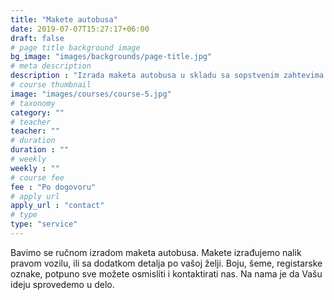 ```yaml
---
title: "Makete autobusa"
date: 2019-07-07T15:27:17+06:00
draft: false
# page title background image
bg_image: "images/backgrounds/page-title.jpg"
# meta description
description : "Izrada maketa autobusa u skladu sa sopstvenim zahtevima."
# course thumbnail
image: "images/courses/course-5.jpg"
# taxonomy
category: ""
# teacher
teacher: ""
# duration
duration : ""
# weekly
weekly : ""
# course fee
fee : "Po dogovoru"
# apply url
apply_url : "contact"
# type
type: "service"
---
```


Bavimo se ručnom izradom maketa autobusa. Makete izrađujemo nalik pravom vozilu, ili sa dodatkom detalja po vašoj želji. Boju, šeme, registarske oznake, potpuno sve možete osmisliti i kontaktirati nas. Na nama je da Vašu ideju sprovedemo u delo. 